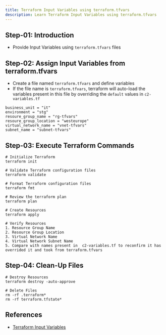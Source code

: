 ```yaml
---
title: Terraform Input Variables using terraform.tfvars
description: Learn Terraform Input Variables using terraform.tfvars
---
```

## Step-01: Introduction
- Provide Input Variables using `terraform.tfvars` files

## Step-02: Assign Input Variables from terraform.tfvars
- Create a file named `terraform.tfvars` and define variables
- If the file name is `terraform.tfvars`, terraform will auto-load the variables present in this file by overriding the `default` values in `c2-variables.tf`
```t
business_unit = "it"
environment = "stg"
resoure_group_name = "rg-tfvars"
resoure_group_location = "westeurope"
virtual_network_name = "vnet-tfvars"
subnet_name = "subnet-tfvars"
```

## Step-03: Execute Terraform Commands
```t
# Initialize Terraform
terraform init

# Validate Terraform configuration files
terraform validate

# Format Terraform configuration files
terraform fmt

# Review the terraform plan
terraform plan

# Create Resources
terraform apply

# Verify Resources
1. Resource Group Name
2. Resource Group Location
3. Virtual Network Name
4. Virtual Network Subnet Name 
5. Compare with names present in  c2-variables.tf to reconfirm it has overrided it and took from terraform.tfvars
```

## Step-04: Clean-Up Files
```t
# Destroy Resources
terraform destroy -auto-approve

# Delete Files
rm -rf .terraform*
rm -rf terraform.tfstate*
```


## References
- [Terraform Input Variables](https://www.terraform.io/docs/language/values/variables.html)



